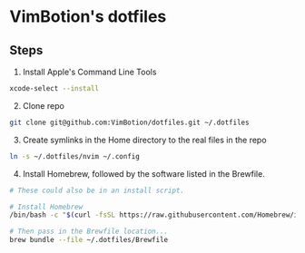 # VimBotion's dotfiles

## Steps

1. Install Apple's Command Line Tools

```zsh
xcode-select --install
```


2. Clone repo

```zsh
git clone git@github.com:VimBotion/dotfiles.git ~/.dotfiles
```


3. Create symlinks in the Home directory to the real files in the repo

```zsh
ln -s ~/.dotfiles/nvim ~/.config
```


4. Install Homebrew, followed by the software listed in the Brewfile.

```zsh
# These could also be in an install script.

# Install Homebrew
/bin/bash -c "$(curl -fsSL https://raw.githubusercontent.com/Homebrew/install/HEAD/install.sh)"

# Then pass in the Brewfile location...
brew bundle --file ~/.dotfiles/Brewfile
```

